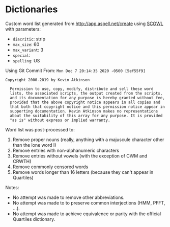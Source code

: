 # Dictionaries

Custom word list generated from http://app.aspell.net/create using
[SCOWL](http://wordlist.aspell.net) with parameters:

* `diacritic`: strip
* `max_size`: 60
* `max_variant`: 3
* `special`: <none>
* `spelling`: US

Using Git Commit From: `Mon Dec 7 20:14:35 2020 -0500 [5ef55f9]`

```
Copyright 2000-2019 by Kevin Atkinson

  Permission to use, copy, modify, distribute and sell these word
  lists, the associated scripts, the output created from the scripts,
  and its documentation for any purpose is hereby granted without fee,
  provided that the above copyright notice appears in all copies and
  that both that copyright notice and this permission notice appear in
  supporting documentation. Kevin Atkinson makes no representations
  about the suitability of this array for any purpose. It is provided
  "as is" without express or implied warranty.
```

Word list was post-processed to:

1. Remove proper nouns (really, anything with a majuscule character other than
  the lone word I)
2. Remove entries with non-alphanumeric characters
3. Remove entries without vowels (with the exception of CWM and CRWTH)
4. Remove commonly censored words
5. Remove words longer than 16 letters (because they can't appear in Quartiles)

Notes:

* No attempt was made to remove other abbreviations.
* No attempt was made to to preserve common interjections (HMM, PFFT, …).
* No attempt was made to achieve equivalence or parity with the official
  Quartiles dictionary.
